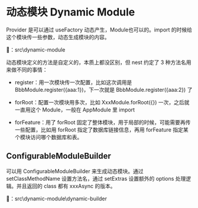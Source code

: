# 动态模块 Dynamic Module

Provider 是可以通过 useFactory 动态产生，Module也可以的。import 的时候给这个模块传一些参数，动态生成模块的内容。

🌰：src\dynamic-module

动态模块定义的方法是自定义的，本质上都没区别，但 nest 约定了 3 种方法名用来做不同的事情：

- register：用一次模块传一次配置，比如这次调用是 BbbModule.register({aaa:1})，下一次就是 BbbModule.register({aaa:2}) 了

- forRoot：配置一次模块用多次，比如 XxxModule.forRoot({}) 一次，之后就一直用这个 Module，一般在 AppModule 里 import

- forFeature：用了 forRoot 固定了整体模块，用于局部的时候，可能需要再传一些配置，比如用 forRoot 指定了数据库链接信息，再用 forFeature 指定某个模块访问哪个数据库和表。

## ConfigurableModuleBuilder

可以用 ConfigurableModuleBuilder 来生成动态模块。通过 setClassMethodName 设置方法名，通过 setExtras 设置额外的 options 处理逻辑。并且返回的 class 都有 xxxAsync 的版本。

🌰：src\dynamic-module\dynamic-builder
